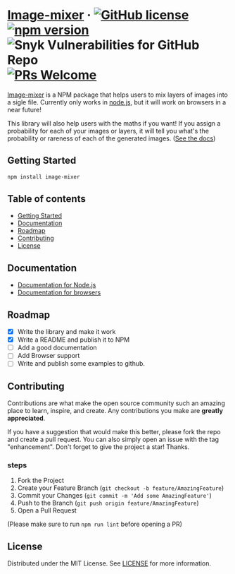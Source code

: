 <!-- Header with some shields -->

# [Image-mixer](https://github.com/danilobassi8/image-mixer) &middot; [![GitHub license](https://img.shields.io/badge/license-MIT-blue.svg)](https://github.com/danilobassi8/image-mixer/blob/master/LICENSE.txt) [![npm version](https://img.shields.io/npm/v/image-mixer.svg?style=flat)](https://www.npmjs.com/package/image-mixer#documentation) ![Snyk Vulnerabilities for GitHub Repo](https://img.shields.io/snyk/vulnerabilities/github/danilobassi8/image-mixer) [![PRs Welcome](https://img.shields.io/badge/PRs-welcome-brightgreen.svg)](#contributing)

<!-- About -->

[Image-mixer](https://github.com/danilobassi8/image-mixer/blob/master) is a NPM package that helps users to mix layers of images into a sigle file.
Currently only works in [node.js](https://nodejs.org/en/), but it will work on browsers in a near future!

This library will also help users with the maths if you want! If you assign a probability for each of your images or layers, it will tell you what's the probability or rareness of each of the generated images. ([See the docs](#documentation))

<!-- TOC -->
## Getting Started

```sh
npm install image-mixer
```

## Table of contents

- [Getting Started](#getting-started)
- [Documentation](#documentation)
- [Roadmap](#roadmap)
- [Contributing](#contributing)
- [License](#license)

## Documentation

- [Documentation for Node.js](https://github.com/danilobassi8/image-mixer/blob/master/docs/node.md)
- [Documentation for browsers](https://github.com/danilobassi8/image-mixer/blob/master/docs/browsers.md)


<!-- ROADMAP -->

## Roadmap

- [x] Write the library and make it work
- [x] Write a README and publish it to NPM
- [ ] Add a good documentation
- [ ] Add Browser support
- [ ] Write and publish some examples to github.

<!-- CONTRIBUTING -->

## Contributing

Contributions are what make the open source community such an amazing place to learn, inspire, and create. Any contributions you make are **greatly appreciated**.

If you have a suggestion that would make this better, please fork the repo and create a pull request. You can also simply open an issue with the tag "enhancement".
Don't forget to give the project a star! Thanks.

### steps

1. Fork the Project
2. Create your Feature Branch (`git checkout -b feature/AmazingFeature`)
3. Commit your Changes (`git commit -m 'Add some AmazingFeature'`)
4. Push to the Branch (`git push origin feature/AmazingFeature`)
5. Open a Pull Request

(Please make sure to run `npm run lint` before opening a PR)

<!-- LICENSE -->
## License

Distributed under the MIT License. See [LICENSE](https://github.com/danilobassi8/image-mixer/blob/master/LICENSE.txt) for more information.

<!-- MARKDOWN LINKS & IMAGES -->
<!-- SHIELDS -->

[forks-shield]: https://img.shields.io/github/forks/danilobassi8/image-mixer.svg?style=for-the-badge
[stars-shield]: https://img.shields.io/github/stars/danilobassi8/image-mixer.svg?style=for-the-badge
[issues-shield]: https://img.shields.io/github/issues/danilobassi8/image-mixer.svg?style=for-the-badge
[license-shield]: https://img.shields.io/github/license/danilobassi8/image-mixer.svg?style=for-the-badge
[contributors-shield]: https://img.shields.io/github/contributors/danilobassi8/image-mixer.svg?style=for-the-badge
[linkedin-shield]: https://img.shields.io/badge/-LinkedIn-black.svg?style=for-the-badge&logo=linkedin&colorB=0072b1

<!-- URLS-->

[license-url]: https://github.com/danilobassi8/image-mixer/blob/master/LICENSE.txt
[contributors-url]: https://github.com/danilobassi8/image-mixer/graphs/contributors
[forks-url]: https://github.com/danilobassi8/image-mixer/network/members
[stars-url]: https://github.com/danilobassi8/image-mixer/stargazers
[issues-url]: https://github.com/danilobassi8/image-mixer/issues
[linkedin-url]: https://linkedin.com/in/danilobassi8
